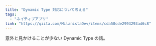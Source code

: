 ```yaml
---
title: "Dynamic Type 対応について考える"
tags:
  - "ネイティブアプリ"
link: "https://qiita.com/MilanistaDev/items/cda50cde2993293ad6c8"
---
```


意外と見かけることが少ない Dynamic Type の話。
